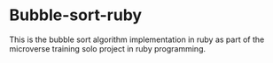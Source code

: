 # Bubble-sort-ruby
This is the bubble sort algorithm implementation in ruby as part of the microverse training solo project in ruby programming.
